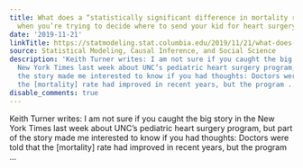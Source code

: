 ```yaml
---
title: What does a “statistically significant difference in mortality rates” mean
  when you’re trying to decide where to send your kid for heart surgery?
date: '2019-11-21'
linkTitle: https://statmodeling.stat.columbia.edu/2019/11/21/what-does-a-statistically-significant-difference-in-mortality-rates-mean-when-youre-trying-to-decide-where-to-send-your-kid-for-heart-surgery/
source: Statistical Modeling, Causal Inference, and Social Science
description: 'Keith Turner writes: I am not sure if you caught the big story in the
  New York Times last week about UNC’s pediatric heart surgery program, but part of
  the story made me interested to know if you had thoughts: Doctors were told that
  the [mortality] rate had improved in recent years, but the program ...'
disable_comments: true
---
```

Keith Turner writes: I am not sure if you caught the big story in the New York Times last week about UNC’s pediatric heart surgery program, but part of the story made me interested to know if you had thoughts: Doctors were told that the [mortality] rate had improved in recent years, but the program ...